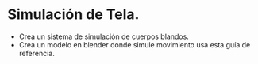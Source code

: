 # Simulación de Tela.
- Crea un sistema de simulación de cuerpos blandos.
- Crea un modelo en blender donde simule movimiento usa esta guía de referencia.

